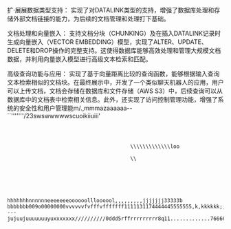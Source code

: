 扩·展展数据类型支持： 实现了对DATALINK类型的支持，增强了数据库处理和存储外部文档链接的能力，为后续的文档管理和处理打下基础。

文档处理和向量嵌入： 支持文档分块（CHUNKING）及在插入DATALINK记录时生成向量嵌入（VECTOR EMBEDDING）模型，实现了ALTER、UPDATE、DELETE和DROP操作的完整支持。这使得数据库能够高效处理和管理大规模文档数据，并利用向量嵌入模型进行高级文本检索和匹配。

高级查询功能与应用： 实现了基于向量距离比较的查询函数，能够根据输入查询文本检索相似的文档块。在最终展示中，开发了一个类似聊天机器人的应用，用户可以上传文档，文档会存储在数据库和文件存储（AWS S3）中，后续查询可以从数据库中的文档表中检索相关信息。此外，还实现了访问控制管理功能，增强了系统的安全性和用户管理能m/.,mmmazaaaaaa--``'''''''/23swswwwwwscuoikiiuiii'
```



										\\\\\\\\\\\\\loo
										
										\\
										
										
										
										
										
				hhhhhhhnnnnnneeeeeeeoooooollloooool,,,,,,,,,jjjjjjj33333b bbbbbbb009o00000000vvvvvvfvfffvfffffff1111131174444445555555,k,kkkkkk;;;;;;;;=====,,,,nobfftfgbgggggggbv----jujuujuuuuuuuyuxxxxxxx//////////0ddd5rffrrrrrrrrr8q11.............766666666666ppppppppppp2222222233gtgttttttttttttt